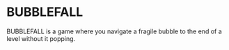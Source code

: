 # BUBBLEFALL
BUBBLEFALL is a game where you navigate a fragile bubble to the end of a level without it popping.
